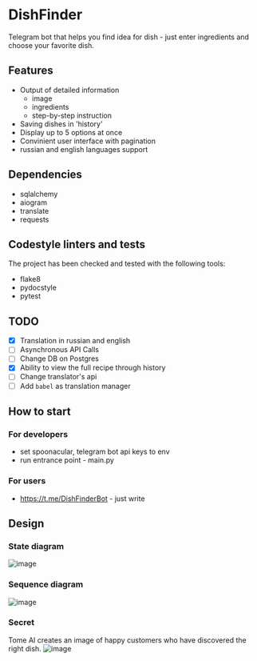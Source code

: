 # DishFinder

Telegram bot that helps you find idea for dish - just enter ingredients and choose your favorite dish.
## Features

- Output of detailed information
	- image
	- ingredients
	- step-by-step instruction
- Saving dishes in 'history'
- Display up to 5 options at once
- Convinient user interface with pagination 
- russian and english languages support
## Dependencies

- sqlalchemy 
- aiogram
- translate
- requests
## Codestyle linters and tests 

The project has been checked and tested with the following tools:
- flake8
- pydocstyle
- pytest

## TODO

- [X] Translation in russian and english
- [ ] Asynchronous API Calls
- [ ] Change DB on Postgres
- [X] Ability to view the full recipe through history
- [ ] Change translator's api
- [ ] Add `babel` as translation manager
## How to start

### For developers
- set spoonacular, telegram bot api keys to env
- run entrance point - main.py
### For users
- https://t.me/DishFinderBot - just write
## Design

### State diagram 
![image](https://user-images.githubusercontent.com/114457052/236517303-dd02980a-8d4c-4054-b493-38e1553991e0.png)

### Sequence diagram 
![image](https://user-images.githubusercontent.com/114457052/234188130-1be8a3c9-6520-47f7-941c-8012c794d22e.png)

### Secret
Tome AI creates an image of happy customers who have discovered the right dish.
![image](https://user-images.githubusercontent.com/114457052/234189745-d808c5be-43c3-4af1-a2ab-e9fb015bdd34.png)



